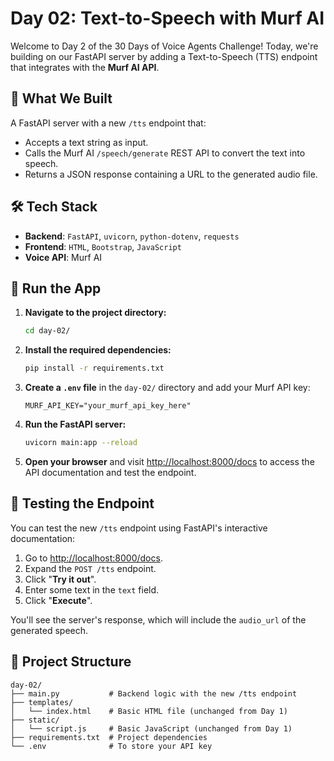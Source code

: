 # Day 02: Text-to-Speech with Murf AI

Welcome to Day 2 of the 30 Days of Voice Agents Challenge\! Today, we're building on our FastAPI server by adding a Text-to-Speech (TTS) endpoint that integrates with the **Murf AI API**.

## 🧠 What We Built

A FastAPI server with a new `/tts` endpoint that:

  - Accepts a text string as input.
  - Calls the Murf AI `/speech/generate` REST API to convert the text into speech.
  - Returns a JSON response containing a URL to the generated audio file.

## 🛠 Tech Stack

  - **Backend**: `FastAPI`, `uvicorn`, `python-dotenv`, `requests`
  - **Frontend**: `HTML`, `Bootstrap`, `JavaScript`
  - **Voice API**: Murf AI

## 🚀 Run the App

1.  **Navigate to the project directory:**
    ```bash
    cd day-02/
    ```
2.  **Install the required dependencies:**
    ```bash
    pip install -r requirements.txt
    ```
3.  **Create a `.env` file** in the `day-02/` directory and add your Murf API key:
    ```
    MURF_API_KEY="your_murf_api_key_here"
    ```
4.  **Run the FastAPI server:**
    ```bash
    uvicorn main:app --reload
    ```
5.  **Open your browser** and visit [http://localhost:8000/docs](https://www.google.com/search?q=http://localhost:8000/docs) to access the API documentation and test the endpoint.

## 🧪 Testing the Endpoint

You can test the new `/tts` endpoint using FastAPI's interactive documentation:

1.  Go to [http://localhost:8000/docs](https://www.google.com/search?q=http://localhost:8000/docs).
2.  Expand the `POST /tts` endpoint.
3.  Click "**Try it out**".
4.  Enter some text in the `text` field.
5.  Click "**Execute**".

You'll see the server's response, which will include the `audio_url` of the generated speech.

## 📂 Project Structure

```
day-02/
├── main.py           # Backend logic with the new /tts endpoint
├── templates/
│   └── index.html    # Basic HTML file (unchanged from Day 1)
├── static/
│   └── script.js     # Basic JavaScript (unchanged from Day 1)
├── requirements.txt  # Project dependencies
└── .env              # To store your API key
```
